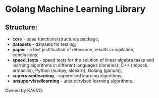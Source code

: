 
# Golang Machine Learning Library

## Structure:

* **core** - base functions/structures package;
* **datasets** - datasets for testing;
* **paper** - a text justification of relevance, results compilation, conclusions;
* **speed_tests** - speed tests for the solution of linear algebra tasks and learning algorithms in different languages (libraries): C++ (mlpack, armadillo), Python (numpy, sklearn), Golang (gonum);
* **supervisedlearning** - supervised learning algorithms;
* **unsupervisedlearning** - unsupervised learning algorithms.

Owned by KAEVO.